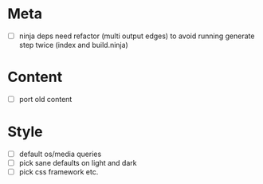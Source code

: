 # Meta
- [ ] ninja deps need refactor (multi output edges) to avoid running generate step twice (index and build.ninja)

# Content
- [ ] port old content

# Style
- [ ] default os/media queries
- [ ] pick sane defaults on light and dark
- [ ] pick css framework etc.
